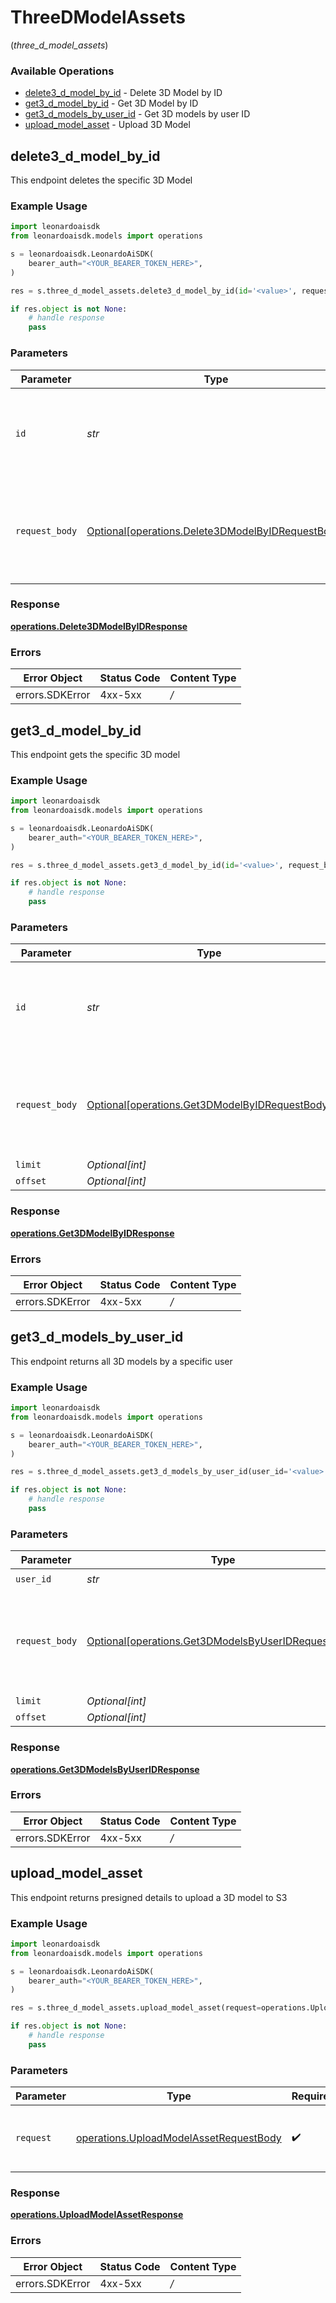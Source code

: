 # ThreeDModelAssets
(*three_d_model_assets*)

### Available Operations

* [delete3_d_model_by_id](#delete3_d_model_by_id) - Delete 3D Model by ID
* [get3_d_model_by_id](#get3_d_model_by_id) - Get 3D Model by ID
* [get3_d_models_by_user_id](#get3_d_models_by_user_id) - Get 3D models by user ID
* [upload_model_asset](#upload_model_asset) - Upload 3D Model

## delete3_d_model_by_id

This endpoint deletes the specific 3D Model

### Example Usage

```python
import leonardoaisdk
from leonardoaisdk.models import operations

s = leonardoaisdk.LeonardoAiSDK(
    bearer_auth="<YOUR_BEARER_TOKEN_HERE>",
)

res = s.three_d_model_assets.delete3_d_model_by_id(id='<value>', request_body=operations.Delete3DModelByIDRequestBody())

if res.object is not None:
    # handle response
    pass

```

### Parameters

| Parameter                                                                                                    | Type                                                                                                         | Required                                                                                                     | Description                                                                                                  |
| ------------------------------------------------------------------------------------------------------------ | ------------------------------------------------------------------------------------------------------------ | ------------------------------------------------------------------------------------------------------------ | ------------------------------------------------------------------------------------------------------------ |
| `id`                                                                                                         | *str*                                                                                                        | :heavy_check_mark:                                                                                           | _"id" is required (enter it either in parameters or request body)_                                           |
| `request_body`                                                                                               | [Optional[operations.Delete3DModelByIDRequestBody]](../../models/operations/delete3dmodelbyidrequestbody.md) | :heavy_minus_sign:                                                                                           | Query parameters can also be provided in the request body as a JSON object                                   |


### Response

**[operations.Delete3DModelByIDResponse](../../models/operations/delete3dmodelbyidresponse.md)**
### Errors

| Error Object    | Status Code     | Content Type    |
| --------------- | --------------- | --------------- |
| errors.SDKError | 4xx-5xx         | */*             |

## get3_d_model_by_id

This endpoint gets the specific 3D model

### Example Usage

```python
import leonardoaisdk
from leonardoaisdk.models import operations

s = leonardoaisdk.LeonardoAiSDK(
    bearer_auth="<YOUR_BEARER_TOKEN_HERE>",
)

res = s.three_d_model_assets.get3_d_model_by_id(id='<value>', request_body=operations.Get3DModelByIDRequestBody(), limit=10, offset=0)

if res.object is not None:
    # handle response
    pass

```

### Parameters

| Parameter                                                                                              | Type                                                                                                   | Required                                                                                               | Description                                                                                            |
| ------------------------------------------------------------------------------------------------------ | ------------------------------------------------------------------------------------------------------ | ------------------------------------------------------------------------------------------------------ | ------------------------------------------------------------------------------------------------------ |
| `id`                                                                                                   | *str*                                                                                                  | :heavy_check_mark:                                                                                     | _"id" is required (enter it either in parameters or request body)_                                     |
| `request_body`                                                                                         | [Optional[operations.Get3DModelByIDRequestBody]](../../models/operations/get3dmodelbyidrequestbody.md) | :heavy_minus_sign:                                                                                     | Query parameters can also be provided in the request body as a JSON object                             |
| `limit`                                                                                                | *Optional[int]*                                                                                        | :heavy_minus_sign:                                                                                     | N/A                                                                                                    |
| `offset`                                                                                               | *Optional[int]*                                                                                        | :heavy_minus_sign:                                                                                     | N/A                                                                                                    |


### Response

**[operations.Get3DModelByIDResponse](../../models/operations/get3dmodelbyidresponse.md)**
### Errors

| Error Object    | Status Code     | Content Type    |
| --------------- | --------------- | --------------- |
| errors.SDKError | 4xx-5xx         | */*             |

## get3_d_models_by_user_id

This endpoint returns all 3D models by a specific user

### Example Usage

```python
import leonardoaisdk
from leonardoaisdk.models import operations

s = leonardoaisdk.LeonardoAiSDK(
    bearer_auth="<YOUR_BEARER_TOKEN_HERE>",
)

res = s.three_d_model_assets.get3_d_models_by_user_id(user_id='<value>', request_body=operations.Get3DModelsByUserIDRequestBody(), limit=10, offset=0)

if res.object is not None:
    # handle response
    pass

```

### Parameters

| Parameter                                                                                                        | Type                                                                                                             | Required                                                                                                         | Description                                                                                                      |
| ---------------------------------------------------------------------------------------------------------------- | ---------------------------------------------------------------------------------------------------------------- | ---------------------------------------------------------------------------------------------------------------- | ---------------------------------------------------------------------------------------------------------------- |
| `user_id`                                                                                                        | *str*                                                                                                            | :heavy_check_mark:                                                                                               | N/A                                                                                                              |
| `request_body`                                                                                                   | [Optional[operations.Get3DModelsByUserIDRequestBody]](../../models/operations/get3dmodelsbyuseridrequestbody.md) | :heavy_minus_sign:                                                                                               | Query parameters can also be provided in the request body as a JSON object                                       |
| `limit`                                                                                                          | *Optional[int]*                                                                                                  | :heavy_minus_sign:                                                                                               | N/A                                                                                                              |
| `offset`                                                                                                         | *Optional[int]*                                                                                                  | :heavy_minus_sign:                                                                                               | N/A                                                                                                              |


### Response

**[operations.Get3DModelsByUserIDResponse](../../models/operations/get3dmodelsbyuseridresponse.md)**
### Errors

| Error Object    | Status Code     | Content Type    |
| --------------- | --------------- | --------------- |
| errors.SDKError | 4xx-5xx         | */*             |

## upload_model_asset

This endpoint returns presigned details to upload a 3D model to S3

### Example Usage

```python
import leonardoaisdk
from leonardoaisdk.models import operations

s = leonardoaisdk.LeonardoAiSDK(
    bearer_auth="<YOUR_BEARER_TOKEN_HERE>",
)

res = s.three_d_model_assets.upload_model_asset(request=operations.UploadModelAssetRequestBody())

if res.object is not None:
    # handle response
    pass

```

### Parameters

| Parameter                                                                                        | Type                                                                                             | Required                                                                                         | Description                                                                                      |
| ------------------------------------------------------------------------------------------------ | ------------------------------------------------------------------------------------------------ | ------------------------------------------------------------------------------------------------ | ------------------------------------------------------------------------------------------------ |
| `request`                                                                                        | [operations.UploadModelAssetRequestBody](../../models/operations/uploadmodelassetrequestbody.md) | :heavy_check_mark:                                                                               | The request object to use for the request.                                                       |


### Response

**[operations.UploadModelAssetResponse](../../models/operations/uploadmodelassetresponse.md)**
### Errors

| Error Object    | Status Code     | Content Type    |
| --------------- | --------------- | --------------- |
| errors.SDKError | 4xx-5xx         | */*             |
